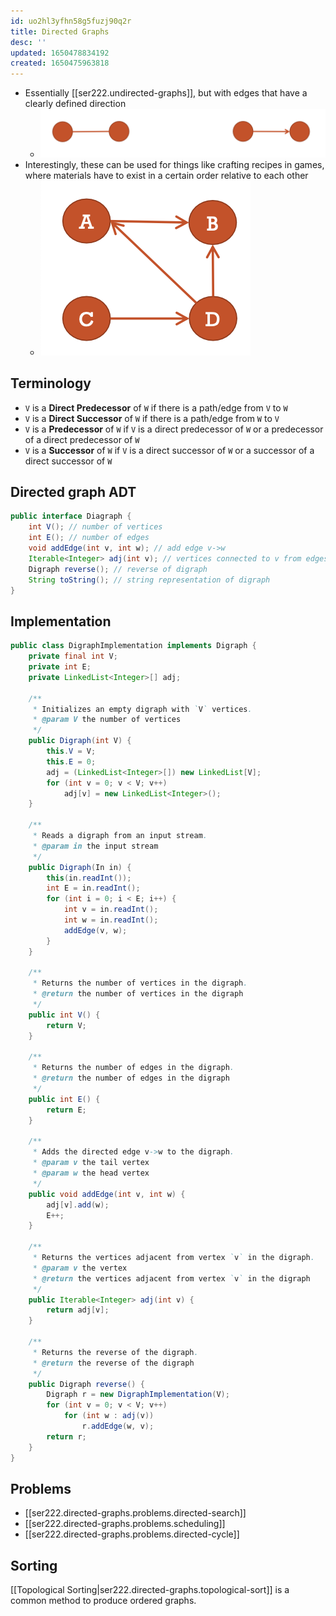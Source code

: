 ```yaml
---
id: uo2hl3yfhn58g5fuzj90q2r
title: Directed Graphs
desc: ''
updated: 1650478834192
created: 1650475963818
---
```


- Essentially [[ser222.undirected-graphs]], but with edges that have a clearly defined direction
    - ![](/assets/images/2022-04-20-10-35-02.png)
- Interestingly, these can be used for things like crafting recipes in games, where materials have to exist in a certain order relative to each other
    - ![](/assets/images/2022-04-20-11-19-37.png)

## Terminology

- `V` is a **Direct Predecessor** of `W` if there is a path/edge from `V` to `W`
- `V` is a **Direct Successor** of `W` if there is a path/edge from `W` to `V`
- `V` is a **Predecessor** of `W` if `V` is a direct predecessor of `W` or a predecessor of a direct predecessor of `W`
- `V` is a **Successor** of `W` if `V` is a direct successor of `W` or a successor of a direct successor of `W`

## Directed graph ADT

```java
public interface Diagraph {
    int V(); // number of vertices
    int E(); // number of edges
    void addEdge(int v, int w); // add edge v->w
    Iterable<Integer> adj(int v); // vertices connected to v from edges v->x
    Digraph reverse(); // reverse of digraph
    String toString(); // string representation of digraph
}
```

## Implementation

```java
public class DigraphImplementation implements Digraph {
    private final int V;
    private int E;
    private LinkedList<Integer>[] adj;

    /**
     * Initializes an empty digraph with `V` vertices.
     * @param V the number of vertices
     */
    public Digraph(int V) {
        this.V = V;
        this.E = 0;
        adj = (LinkedList<Integer>[]) new LinkedList[V];
        for (int v = 0; v < V; v++)
            adj[v] = new LinkedList<Integer>();
    }

    /**
     * Reads a digraph from an input stream.
     * @param in the input stream
     */
    public Digraph(In in) {
        this(in.readInt());
        int E = in.readInt();
        for (int i = 0; i < E; i++) {
            int v = in.readInt();
            int w = in.readInt();
            addEdge(v, w);
        }
    }

    /**
     * Returns the number of vertices in the digraph.
     * @return the number of vertices in the digraph
     */
    public int V() {
        return V;
    }

    /**
     * Returns the number of edges in the digraph.
     * @return the number of edges in the digraph
     */
    public int E() {
        return E;
    }

    /**
     * Adds the directed edge v->w to the digraph.
     * @param v the tail vertex
     * @param w the head vertex
     */
    public void addEdge(int v, int w) {
        adj[v].add(w);
        E++;
    }

    /**
     * Returns the vertices adjacent from vertex `v` in the digraph.
     * @param v the vertex
     * @return the vertices adjacent from vertex `v` in the digraph
     */
    public Iterable<Integer> adj(int v) {
        return adj[v];
    }

    /**
     * Returns the reverse of the digraph.
     * @return the reverse of the digraph
     */
    public Digraph reverse() {
        Digraph r = new DigraphImplementation(V);
        for (int v = 0; v < V; v++)
            for (int w : adj(v))
                r.addEdge(w, v);
        return r;
    }
}
```

## Problems

- [[ser222.directed-graphs.problems.directed-search]]
- [[ser222.directed-graphs.problems.scheduling]]
- [[ser222.directed-graphs.problems.directed-cycle]]

## Sorting

[[Topological Sorting|ser222.directed-graphs.topological-sort]] is a common method to produce ordered graphs.